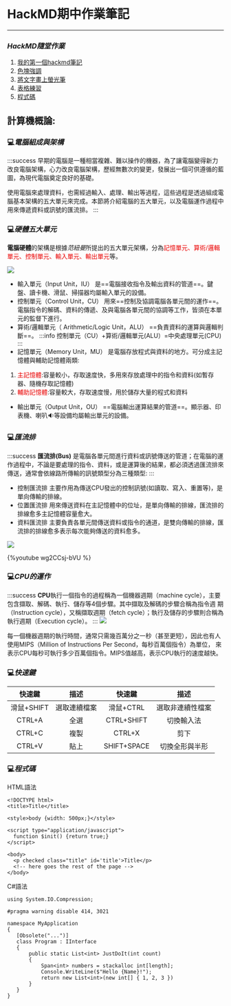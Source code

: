 # HackMD期中作業筆記
---

### *HackMD隨堂作業*
1. [我的第一個hackmd筆記](https://hackmd.io/@futzuting/SJZBijag9)
2. [色塊強調](https://hackmd.io/@futzuting/HJSnJNeGc)
3. [將文字畫上螢光筆](https://hackmd.io/@futzuting/S15KHLYfq)
4. [表格練習](https://hackmd.io/@futzuting/B1k4G5GXc)
5. [程式碼](https://hackmd.io/@futzuting/SyIhA6sXq)

## 計算機概論:
### :computer:*電腦組成與架構*
:::success
早期的電腦是一種相當複雜、難以操作的機器，為了讓電腦變得新力改良電腦架構，心力改良電腦架構，歷經無數次的變更，發展出一個可供遵循的藍圖，為現代電腦奠定良好的基礎。

使用電腦來處理資料，也需經過輸入、處理、輸出等過程，這些過程是透過組成電腦基本架構的五大單元來完成。本節將介紹電腦的五大單元，以及電腦運作過程中用來傳遞資料或訊號的匯流排。
:::
### :computer:*硬體五大單元*
**電腦硬體**的架構是根據*范紐曼*所提出的五大單元架構，分為<font color=EA0000>記憶單元、算術/邏輯單元、控制單元、輸入單元、輸出單元</font>等。

![](https://i.imgur.com/kXw7Cmo.png)

- 輸入單元（Input Unit，IU）
是==電腦接收指令及輸出資料的管道==。鍵盤、讀卡機、滑鼠、掃描器均屬輸入單元的設備。
- 控制單元（Control Unit，CU）
用來==控制及協調電腦各單元間的運作==。電腦指令的解碼、資料的傳遞、及與電腦各單元間的協調等工作，皆須在本單元的監督下進行。
- 算術/邏輯單元（ Arithmetic/Logic Unit，ALU）
==負責資料的運算與邏輯判斷==。
:::info
控制單元（CU）+算術/邏輯單元(ALU）=中央處理單元(CPU)
:::
- 記憶單元（Memory Unit，MU）
是電腦存放程式與資料的地方。可分成主記憶體與輔助記憶體兩類:
1. <font color=EA0000>主記憶體</font>:容量較小，存取速度快，多用來存放處理中的指令和資料(如暫存器、隨機存取記憶體)
2. <font color=EA0000>輔助記憶體</font>:容量較大，存取速度慢，用於儲存大量的程式和資料
- 輸出單元（Output Unit，OU）
==電腦輸出運算結果的管道==。顯示器、印表機、喇叭:sound:等設備均屬輸出單元的設備。
### :computer:*匯流排*
:::success
**匯流排(Bus)** 是電腦各單元間進行資料或訊號傳送的管道；在電腦的運作過程中，不論是要處理的指令、資料，或是運算後的結果，都必須透過匯流排來傳送，通常會依線路所傳輸的訊號類型分為三種類型:
:::
- 控制匯流排
主要作用為傳送CPU發出的控制訊號(如讀取、寫入、重置等)，是單向傳輸的排線。
- 位置匯流排
用來傳送資料在主記憶體中的位址，是單向傳輸的排線，匯流排的排線愈多主記憶體容量愈大。
- 資料匯流排
主要負責各單元間傳送資料或指令的通道，是雙向傳輸的排線，匯流排的排線愈多表示每次能夠傳送的資料愈多。

![](https://i.imgur.com/ZuQVpS0.png)

{%youtube wg2CCsj-bVU %}

### :computer:*CPU的運作*
:::success
**CPU**執行一個指令的過程稱為一個機器週期（machine cycle），主要包含擷取、解碼、執行、儲存等4個步驟。其中擷取及解碼的步驟合稱為指令週 期（Instruction cycle），又稱擷取週期（fetch cycle）；執行及儲存的步驟則合稱為執行週期（Execution cycle）。
:::
![](https://i.imgur.com/arZes2I.png)

每一個機器週期的執行時間，通常只需幾百萬分之一秒（甚至更短），因此也有人使用MIPS（Million of Instructions Per Second，每秒百萬個指令）為單位， 來表示CPU每秒可執行多少百萬個指令。MIPS值越高，表示CPU執行的速度越快。

### :computer:*快速鍵*


|   快速鍵   |     描述     |   快速鍵    |       描述       |
|:----------:|:------------:|:-----------:|:----------------:|
| 滑鼠+SHIFT | 選取連續檔案 |  滑鼠+CTRL  | 選取非連續性檔案 |
|   CTRL+A   |     全選     | CTRL+SHIFT  |    切換輸入法    |
|   CTRL+C   |     複製     |   CTRL+X    |       剪下       |
|   CTRL+V   |     貼上     | SHIFT+SPACE |  切換全形與半形  |


### :computer:*程式碼*
HTML語法
```htmlembedded=59
<!DOCTYPE html>
<title>Title</title>

<style>body {width: 500px;}</style>

<script type="application/javascript">
  function $init() {return true;}
</script>

<body>
  <p checked class="title" id='title'>Title</p>
  <!-- here goes the rest of the page -->
</body>
```
C#語法
 ```c#=+
using System.IO.Compression;

#pragma warning disable 414, 3021

namespace MyApplication
{
    [Obsolete("...")]
    class Program : IInterface
    {
        public static List<int> JustDoIt(int count)
        {
            Span<int> numbers = stackalloc int[length];
            Console.WriteLine($"Hello {Name}!");
            return new List<int>(new int[] { 1, 2, 3 })
        }
    }
}



